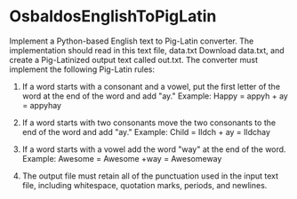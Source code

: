 # OsbaldosEnglishToPigLatin
Implement a Python-based English text to Pig-Latin converter. The implementation should read in this text file, data.txt Download data.txt, and create a Pig-Latinized output text called out.txt. 
The converter must implement the following Pig-Latin rules:

1. If a word starts with a consonant and a vowel, put the first letter of the word at the end of the word and add "ay."
Example: Happy = appyh + ay = appyhay

2. If a word starts with two consonants move the two consonants to the end of the word and add "ay."
Example: Child = Ildch + ay = Ildchay

3. If a word starts with a vowel add the word "way" at the end of the word.
Example: Awesome = Awesome +way = Awesomeway

4. The output file must retain all of the punctuation used in the input text file, including whitespace, quotation marks, periods, and newlines. 

